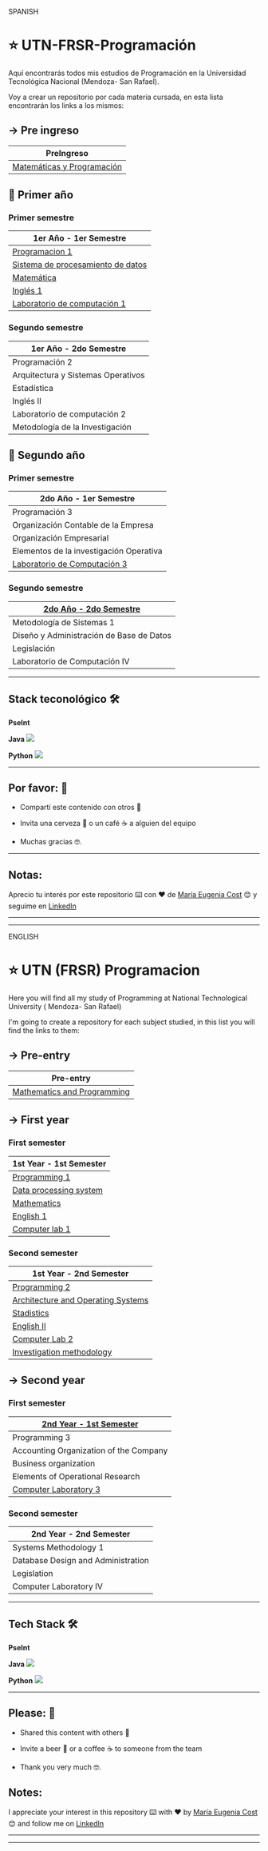 SPANISH

# :star: UTN-FRSR-Programación

Aquí encontrarás todos mis estudios de Programación en la Universidad Tecnológica Nacional (Mendoza- San Rafael).

Voy a crear un repositorio por cada materia cursada, en esta lista encontrarán los links a los mismos:

## -> Pre ingreso

| PreIngreso |
| -----------|
| [Matemáticas y Programación](https://github.com/eugenia1984/UTNFRSR-ingreso) |

## :book: Primer año

### Primer semestre

| 1er Año - 1er Semestre |
| ---------------------- |
| [Programacion 1](https://github.com/eugenia1984/UTN-FRSR-Programacion/tree/main/01_year/01_semester/prograamcion1) |
| [Sistema de procesamiento de datos](https://github.com/eugenia1984/UTN-FRSR-Programacion/tree/main/01_year/01_semester/sdpd) |
| [Matemática](https://github.com/eugenia1984/UTN-FRSR-Programacion/tree/main/01_year/01_semester/matematica1) |
| [Inglés 1](https://github.com/eugenia1984/UTN-FRSR-Programacion/tree/main/01_year/01_semester/ingles) |
| [Laboratorio de computación 1](https://github.com/eugenia1984/UTN-FRSR-Programacion/tree/main/01_year/01_semester/laboratorio1) |

### Segundo semestre

| 1er Año - 2do Semestre |
| ---------------------- |
| Programación 2 |
| Arquitectura y Sistemas Operativos |
| Estadística |
| Inglés II |
| Laboratorio de computación 2 |
| Metodología de la Investigación |


## :book: Segundo año


### Primer semestre

| 2do Año - 1er Semestre |
| ---------------------- |
| Programación 3 |
| Organización Contable de la Empresa |
| Organización Empresarial |
| Elementos de la investigación Operativa |
| [Laboratorio de Computación 3](https://github.com/eugenia1984/UTN-FRSR-Programacion/tree/main/2do_anio_1er_semestre/laboratorioIII) |


### Segundo semestre

| [**2do Año - 2do Semestre**](https://github.com/eugenia1984/UTN-FRSR-Programacion/tree/main/2do_anio_1er_semestre) |
| ---------------------- |
| Metodología de Sistemas 1 |
| Diseño y Administración de Base de Datos |
| Legislación |
| Laboratorio de Computación IV |

---

## Stack teconológico 🛠️

**PseInt**

**Java** <img src="https://img.icons8.com/color/48/000000/java-coffee-cup-logo--v1.png"/>

**Python** <img src="https://img.icons8.com/color/48/000000/python--v1.png"/>

---


## Por favor: 🎁

- Compartí este contenido con otros 📢

- Invita una cerveza 🍺 o un café ☕ a alguien del equipo

- Muchas gracias 🤓.


---

## Notas: 

Aprecio tu interés por este repositorio ⌨️ con ❤️ de [María Eugenia Cost](https://github.com/eugenia1984)  😊 y seguime en [LinkedIn](https://www.linkedin.com/in/maríaeugeniacosta/)

---
---



ENGLISH 

# :star: UTN (FRSR) Programacion

Here you will find all my study of Programming at  National Technological University ( Mendoza- San Rafael)

I'm going to create a repository for each subject studied, in this list you will find the links to them:

## -> Pre-entry

| Pre-entry |
| --------- |
|  [Mathematics and Programming](https://github.com/eugenia1984/UTN-FRSR-Programacion/tree/main/pre) |

## -> First year

### First semester

| 1st Year - 1st Semester |
| ----------------------- |
| [Programming 1](https://github.com/eugenia1984/UTN-FRSR-Programacion/tree/main/01_year/01_semester/prograamcion1) |
|  [Data processing system](https://github.com/eugenia1984/UTN-FRSR-Programacion/tree/main/01_year/01_semester/sdpd) |
| [Mathematics](https://github.com/eugenia1984/UTN-FRSR-Programacion/tree/main/01_year/01_semester/matematica1) |
| [English 1](https://github.com/eugenia1984/UTN-FRSR-Programacion/tree/main/01_year/01_semester/ingles) |
| [Computer lab 1](https://github.com/eugenia1984/UTN-FRSR-Programacion/tree/main/01_year/01_semester/laboratorio1) |

### Second semester

| 1st Year - 2nd Semester |
| ----------------------- |
| [Programming 2](https://github.com/eugenia1984/UTN-FRSR-Programacion-1year-2semester/tree/main/programacion2) |
| [Architecture and Operating Systems](https://github.com/eugenia1984/UTN-FRSR-Programacion-1year-2semester/tree/main/arquitectura_sistemas_operativos) |
| [Stadistics](https://github.com/eugenia1984/UTN-FRSR-Programacion-1year-2semester/tree/main/estadistica) |
| [English II](https://github.com/eugenia1984/UTN-FRSR-Programacion-1year-2semester/tree/main/ingles2) |
| [Computer Lab 2](https://github.com/eugenia1984/UTN-FRSR-Programacion-1year-2semester/tree/main/laboratorio2) |
| [Investigation methodology](https://github.com/eugenia1984/UTN-FRSR-Programacion-1year-2semester/tree/main/metodologia_investigacion) |


## -> Second year


### First semester

| [**2nd Year - 1st Semester**](https://github.com/eugenia1984/UTN-FRSR-Programacion/tree/main/2do_anio_1er_semestre) |
| ----------------------- |
| Programming 3 |
| Accounting Organization of the Company |
| Business organization |
| Elements of Operational Research |
| [Computer Laboratory 3](https://github.com/eugenia1984/UTN-FRSR-Programacion/tree/main/2do_anio_1er_semestre/laboratorioIII) |


### Second semester

| 2nd Year - 2nd Semester |
| ----------------------- |
| Systems Methodology 1 |
| Database Design and Administration |
| Legislation |
| Computer Laboratory IV |


---

## Tech Stack 🛠️

**PseInt**

**Java** <img src="https://img.icons8.com/color/48/000000/java-coffee-cup-logo--v1.png"/>

**Python** <img src="https://img.icons8.com/color/48/000000/python--v1.png"/>

---


## Please: 🎁

- Shared this content with others 📢

- Invite a beer 🍺 or a coffee ☕ to someone from the team

- Thank you very much 🤓.


## Notes: 

I appreciate your interest in this repository ⌨️ with ❤️ by [María Eugenia Cost](https://github.com/eugenia1984)  😊 and follow me on [LinkedIn](https://www.linkedin.com/in/maríaeugeniacosta/)



---
---




